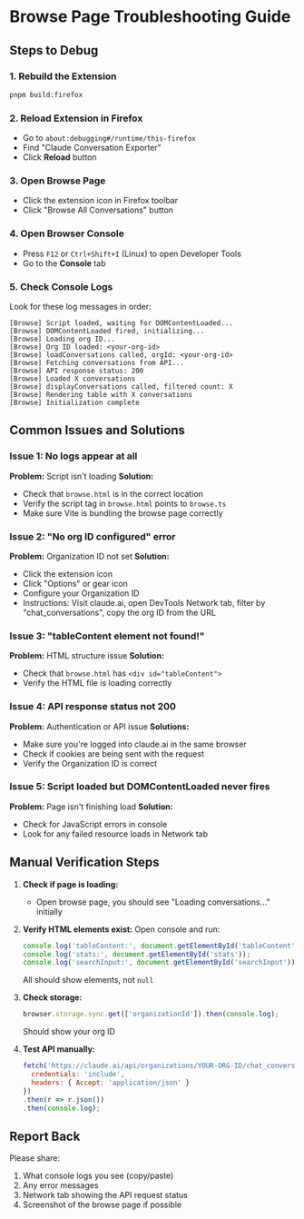 # Browse Page Troubleshooting Guide

## Steps to Debug

### 1. Rebuild the Extension
```bash
pnpm build:firefox
```

### 2. Reload Extension in Firefox
- Go to `about:debugging#/runtime/this-firefox`
- Find "Claude Conversation Exporter"
- Click **Reload** button

### 3. Open Browse Page
- Click the extension icon in Firefox toolbar
- Click "Browse All Conversations" button

### 4. Open Browser Console
- Press `F12` or `Ctrl+Shift+I` (Linux) to open Developer Tools
- Go to the **Console** tab

### 5. Check Console Logs
Look for these log messages in order:

```
[Browse] Script loaded, waiting for DOMContentLoaded...
[Browse] DOMContentLoaded fired, initializing...
[Browse] Loading org ID...
[Browse] Org ID loaded: <your-org-id>
[Browse] loadConversations called, orgId: <your-org-id>
[Browse] Fetching conversations from API...
[Browse] API response status: 200
[Browse] Loaded X conversations
[Browse] displayConversations called, filtered count: X
[Browse] Rendering table with X conversations
[Browse] Initialization complete
```

## Common Issues and Solutions

### Issue 1: No logs appear at all
**Problem:** Script isn't loading
**Solution:** 
- Check that `browse.html` is in the correct location
- Verify the script tag in `browse.html` points to `browse.ts`
- Make sure Vite is bundling the browse page correctly

### Issue 2: "No org ID configured" error
**Problem:** Organization ID not set
**Solution:**
- Click the extension icon
- Click "Options" or gear icon
- Configure your Organization ID
- Instructions: Visit claude.ai, open DevTools Network tab, filter by "chat_conversations", copy the org ID from the URL

### Issue 3: "tableContent element not found!"
**Problem:** HTML structure issue
**Solution:**
- Check that `browse.html` has `<div id="tableContent">`
- Verify the HTML file is loading correctly

### Issue 4: API response status not 200
**Problem:** Authentication or API issue
**Solutions:**
- Make sure you're logged into claude.ai in the same browser
- Check if cookies are being sent with the request
- Verify the Organization ID is correct

### Issue 5: Script loaded but DOMContentLoaded never fires
**Problem:** Page isn't finishing load
**Solution:**
- Check for JavaScript errors in console
- Look for any failed resource loads in Network tab

## Manual Verification Steps

1. **Check if page is loading:**
   - Open browse page, you should see "Loading conversations..." initially

2. **Verify HTML elements exist:**
   Open console and run:
   ```javascript
   console.log('tableContent:', document.getElementById('tableContent'));
   console.log('stats:', document.getElementById('stats'));
   console.log('searchInput:', document.getElementById('searchInput'));
   ```
   All should show elements, not `null`

3. **Check storage:**
   ```javascript
   browser.storage.sync.get(['organizationId']).then(console.log);
   ```
   Should show your org ID

4. **Test API manually:**
   ```javascript
   fetch('https://claude.ai/api/organizations/YOUR-ORG-ID/chat_conversations', {
     credentials: 'include',
     headers: { Accept: 'application/json' }
   })
   .then(r => r.json())
   .then(console.log);
   ```

## Report Back

Please share:
1. What console logs you see (copy/paste)
2. Any error messages
3. Network tab showing the API request status
4. Screenshot of the browse page if possible
